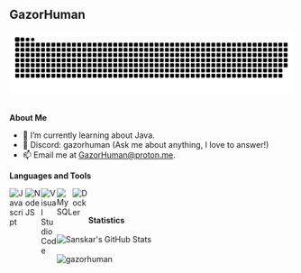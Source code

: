<h2 title="Hello!"> GazorHuman</h2>

<div align="center">
  <a href="https://github.com/GazorHuman">
  <img  src="https://github.com/1999AZZAR/1999AZZAR/blob/readme/resources/grid-snake.svg"
       alt="snake" /></a>
</div>
<br />

**About Me**

- 🌱 I’m currently learning about Java.
- 💬 Discord: gazorhuman (Ask me about anything, I love to answer!)
- 📫 Email me at [GazorHuman@proton.me](mailto:GazorHuman@proton.me).

**Languages and Tools**  

<a href="https://en.wikipedia.org/wiki/JavaScript">
<img align="left" alt="Javascript" width="28px" src="https://img.icons8.com/nolan/96/javascript.png"/>
</a>

<a href="https://nodejs.org/en/">
<img align="left" alt="NodeJS" width="28px" src="https://img.icons8.com/nolan/2x/1A6DFF/C822FF/cloud.png"/>
</a>

<a href="https://code.visualstudio.com/">
<img align="left" alt="Visual Studio Code" width="28px" src="https://img.icons8.com/nolan/96/visual-studio.png"/>
</a>

<a href="https://www.mysql.com/">
<img align="left" alt="MySQL" width="28px" src="https://img.icons8.com/nolan/96/sql.png"/>
</a>

<a href="https://www.docker.com/">
<img align="left" alt="Docker" width="28px" src="https://img.icons8.com/nolan/344/docker.png"/>
</a>
<br />
<br />

**Statistics**
<br />
<br />
<img src="https://github-readme-stats.vercel.app/api?username=gazorhuman&show_icons=true&hide_border=true&count_private=true&theme=shades-of-purple&icon_color=fad000" alt="Sanskar's GitHub Stats">
<br />
<br />
<img align="center" width=500 src="https://github-readme-stats.vercel.app/api/top-langs/?username=gazorhuman&count_private=true&theme=radical" alt="gazorhuman" />

